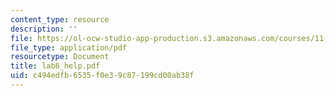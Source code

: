 ```yaml
---
content_type: resource
description: ''
file: https://ol-ocw-studio-app-production.s3.amazonaws.com/courses/11-204-planning-communications-and-digital-media-fall-2004/c494edfb6535f0e39c87199cd00ab38f_lab6_help.pdf
file_type: application/pdf
resourcetype: Document
title: lab6_help.pdf
uid: c494edfb-6535-f0e3-9c87-199cd00ab38f
---
```

